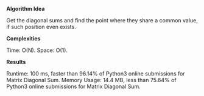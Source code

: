 **Algorithm Idea**

Get the diagonal sums and find the point where they share 
a common value, if such position even exists.

**Complexities**

Time: O(N).
Space: O(1).

**Results**

Runtime: 100 ms, faster than 96.14% of Python3 online submissions for Matrix Diagonal Sum.
Memory Usage: 14.4 MB, less than 75.64% of Python3 online submissions for Matrix Diagonal Sum.


